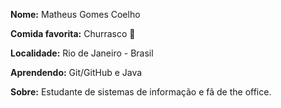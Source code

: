 **Nome:** Matheus Gomes Coelho

**Comida favorita:** Churrasco 🥩

**Localidade:** Rio de Janeiro - Brasil

**Aprendendo:** Git/GitHub e Java

**Sobre:** Estudante de sistemas de informação e fã de the office.